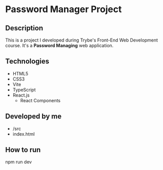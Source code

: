 # Password Manager Project
## Description
This is a project I developed during Trybe's Front-End Web Development course. It's a **Password Managing** web application.

## Technologies
- HTML5
- CSS3
- Vite
- TypeScript
- React.js
  - React Components

## Developed by me
- /src
- index.html

## How to run
npm run dev
